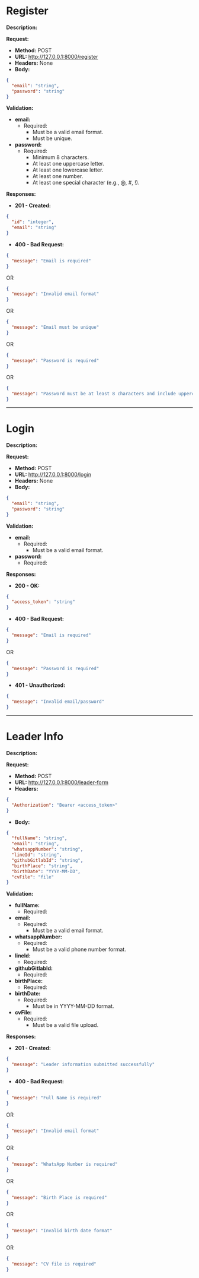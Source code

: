 # Register

**Description:**

**Request:**
- **Method:** POST  
- **URL:** http://127.0.0.1:8000/register  
- **Headers:** None  
- **Body:**
```json
{
  "email": "string",
  "password": "string"
}
```

**Validation:**
- **email:**
  - Required:
    - Must be a valid email format.
    - Must be unique.
- **password:**
  - Required:
    - Minimum 8 characters.
    - At least one uppercase letter.
    - At least one lowercase letter.
    - At least one number.
    - At least one special character (e.g., @, #, !).

**Responses:**
- **201 - Created:**
```json
{
  "id": "integer",
  "email": "string"
}
```
- **400 - Bad Request:**
```json
{
  "message": "Email is required"
}
```
OR
```json
{
  "message": "Invalid email format"
}
```
OR
```json
{
  "message": "Email must be unique"
}
```
OR
```json
{
  "message": "Password is required"
}
```
OR
```json
{
  "message": "Password must be at least 8 characters and include uppercase, lowercase, number, and special character"
}
```

---

# Login

**Description:**


**Request:**
- **Method:** POST  
- **URL:** http://127.0.0.1:8000/login  
- **Headers:** None  
- **Body:**
```json
{
  "email": "string",
  "password": "string"
}
```

**Validation:**
- **email:**
  - Required:
    - Must be a valid email format.
- **password:**
  - Required:

**Responses:**
- **200 - OK:**
```json
{
  "access_token": "string"
}
```
- **400 - Bad Request:**
```json
{
  "message": "Email is required"
}
```
OR
```json
{
  "message": "Password is required"
}
```
- **401 - Unauthorized:**
```json
{
  "message": "Invalid email/password"
}
```

---

# Leader Info

**Description:**


**Request:**
- **Method:** POST  
- **URL:** http://127.0.0.1:8000/leader-form  
- **Headers:**
```json
{
  "Authorization": "Bearer <access_token>"
}
```
- **Body:**
```json
{
  "fullName": "string",
  "email": "string",
  "whatsappNumber": "string",
  "lineId": "string",
  "githubGitlabId": "string",
  "birthPlace": "string",
  "birthDate": "YYYY-MM-DD",
  "cvFile": "file"
}
```

**Validation:**
- **fullName:**
  - Required:
- **email:**
  - Required:
    - Must be a valid email format.
- **whatsappNumber:**
  - Required:
    - Must be a valid phone number format.
- **lineId:**
  - Required:
- **githubGitlabId:**
  - Required:
- **birthPlace:**
  - Required:
- **birthDate:**
  - Required:
    - Must be in YYYY-MM-DD format.
- **cvFile:**
  - Required:
    - Must be a valid file upload.

**Responses:**
- **201 - Created:**
```json
{
  "message": "Leader information submitted successfully"
}
```
- **400 - Bad Request:**
```json
{
  "message": "Full Name is required"
}
```
OR
```json
{
  "message": "Invalid email format"
}
```
OR
```json
{
  "message": "WhatsApp Number is required"
}
```
OR
```json
{
  "message": "Birth Place is required"
}
```
OR
```json
{
  "message": "Invalid birth date format"
}
```
OR
```json
{
  "message": "CV file is required"
}
```

